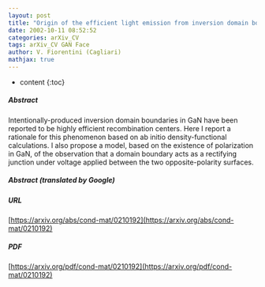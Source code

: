 ```yaml
---
layout: post
title: "Origin of the efficient light emission from inversion domain boundaries in GaN"
date: 2002-10-11 08:52:52
categories: arXiv_CV
tags: arXiv_CV GAN Face
author: V. Fiorentini (Cagliari)
mathjax: true
---
```


* content
{:toc}

##### Abstract
Intentionally-produced inversion domain boundaries in GaN have been reported to be highly efficient recombination centers. Here I report a rationale for this phenomenon based on ab initio density-functional calculations. I also propose a model, based on the existence of polarization in GaN, of the observation that a domain boundary acts as a rectifying junction under voltage applied between the two opposite-polarity surfaces.

##### Abstract (translated by Google)


##### URL
[https://arxiv.org/abs/cond-mat/0210192](https://arxiv.org/abs/cond-mat/0210192)

##### PDF
[https://arxiv.org/pdf/cond-mat/0210192](https://arxiv.org/pdf/cond-mat/0210192)

